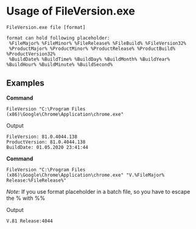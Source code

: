 # Usage of FileVersion.exe
```
FileVersion.exe file [format]

format can hold following placeholder:
 %FileMajor% %FileMinor% %FileRelease% %FileBuild% %FileVersion32%
 %ProductMajor% %ProductMinor% %ProductRelease% %ProductBuild% %ProductVersion32%
 %BuildDate% %BuildTime% %BuildDay% %BuildMonth% %BuildYear% %BuildHour% %BuildMinute% %BuildSecond%
```

## Examples
**Command**

    FileVersion "C:\Program Files (x86)\Google\Chrome\Application\chrome.exe"

Output

    FileVersion: 81.0.4044.138
    ProductVersion: 81.0.4044.138
    BuildDate: 01.05.2020 23:41:44

**Command**

    FileVersion "C:\Program Files (x86)\Google\Chrome\Application\chrome.exe" "V.%FileMajor% Release:%FileRelease%"
*Note:* If you use format placeholder in a batch file, so you have to escape the % with %%

Output

    V.81 Release:4044
    
